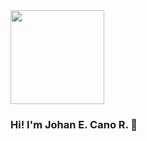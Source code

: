 <img src="https://media.giphy.com/media/du3J3cXyzhj75IOgvA/giphy.gif" width="150" height="150">

### Hi!  I'm Johan E. Cano R. 👋
